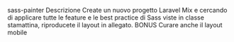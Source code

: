 sass-painter
Descrizione
Create un nuovo progetto Laravel Mix e cercando di applicare tutte le feature e le best practice di Sass viste in classe stamattina, riproducete il layout in allegato.
BONUS
Curare anche il layout mobile